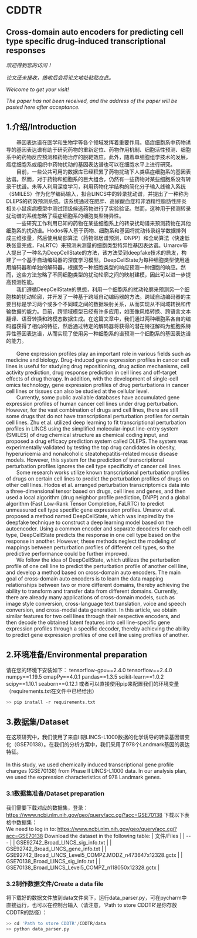 # CDDTR
## Cross-domain auto encoders for predicting cell type specific drug-induced transcriptional responses
*欢迎得到您的访问！*

*论文还未接收，接收后会将论文地址粘贴在此。*

*Welcome to get your visit!*

*The paper has not been received, and the address of the paper will be pasted here after acceptance.*


## 1.介绍/Introduction
&emsp;&emsp;基因表达谱在医学和生物学等各个领域发挥着重要作用。癌症细胞系中药物诱导的基因表达谱有助于研究药物的重新定位、药物作用机制、细胞活性预测、细胞系中的药物反应预测和药物治疗的脱靶效应。此外，随着单细胞组学技术的发展，癌症细胞系或组织中药物扰动的基因表达谱也可以在细胞水平上进行研究。<br>
&emsp;&emsp;目前，一些公共可用的数据库已经积累了药物扰动下人类癌症细胞系的基因表达谱。然而，对于药物和细胞系的巨大组合，仍然有一些药物对某些细胞系没有转录干扰谱。朱等人利用深度学习，利用药物化学结构的简化分子输入线输入系统（SMILES）作为化学编码输入，拟合LINCS中的转录扰动谱，并提出了一种称为DLEPS的药效预测系统。该系统通过在肥胖、高尿酸血症和非酒精性脂肪性肝炎相关小鼠疾病模型中测试顶级候选药物进行了实验验证。然而，这种用于预测转录扰动谱的系统忽略了癌症细胞系的细胞类型特异性。<br>
&emsp;&emsp;一些研究工作利用已知的药物在某些细胞系上的转录扰动谱来预测药物在其他细胞系的扰动谱。Hodos等人基于药物、细胞系和基因将扰动转录组学数据排列成三维张量，然后使用局部算法（药物邻居谱预测，DNPP）和全局算法（快速低秩张量完成，FaLRTC）来预测未测量的细胞类型特异性基因表达谱。Umarov等人提出了一种名为DeepCellState的方法，该方法受到deepfake技术的启发，构建了一个基于自动编码器的深度学习模型。DeepCellState为每种细胞类型使用通用编码器和单独的解码器，根据另一种细胞类型的响应预测一种细胞的响应。然而，这些方法忽略了不同细胞类型的扰动轮廓之间的映射建模，因此可以进一步提高预测性能。<br>
&emsp;&emsp;我们遵循DeepCellState的思想，利用一个细胞系的扰动轮廓来预测另一个细胞株的扰动轮廓，并开发了一种基于跨域自动编码器的方法。跨域自动编码器的主要目标是学习两个或多个不同域之间的数据映射关系，从而实现从不同域转换和传输数据的能力。目前，跨领域模型已经有许多应用，如图像风格转换、跨语言文本翻译、语音转换和跨模态数据生成。在这篇文章中，我们通过两种细胞系各自的编码器获得了相似的特征，然后通过特定的解码器将获得的潜在特征解码为细胞系特异性基因表达谱，从而实现了使用另一种细胞系的谱预测一个细胞系的基因表达谱的能力。<br><br>
&emsp;&emsp;Gene expression profiles play an important role in various fields such as medicine and biology. Drug-induced gene expression profiles in cancer cell lines is useful for studying drug repositioning, drug action mechanisms, cell activity prediction, drug response prediction in cell lines and off-target effects of drug therapy. In addition, with the development of single-cell omics technology, gene expression profiles of drug perturbations in cancer cell lines or tissues can also be studied at the cellular level.<br>
&emsp;&emsp;Currently, some public available databases have accumulated gene expression profiles of human cancer cell lines under drug perturbation. However, for the vast combination of drugs and cell lines, there are still some drugs that do not have transcriptional perturbation profiles for certain cell lines. Zhu et al. utilized deep learning to fit transcriptional perturbation profiles in LINCS using the simplified molecular-input line-entry system (SMILES) of drug chemical structure as chemical coding input, and proposed a drug efficacy prediction system called DLEPS. The system was experimentally validated by testing the top drug candidates in obesity, hyperuricemia and nonalcoholic steatohepatitis-related mouse disease models. However, this system for the prediction of transcriptional perturbation profiles ignores the cell type specificity of cancer cell lines.<br>
&emsp;&emsp;Some research works utilize known transcriptional perturbation profiles of drugs on certain cell lines to predict the perturbation profiles of drugs on other cell lines. Hodos et al. arranged perturbation transcriptomics data into a three-dimensional tensor based on drugs, cell lines and genes, and then used a local algorithm (drug neighbor profile prediction, DNPP) and a global algorithm (Fast Low-Rank Tensor Completion, FaLRTC) to predict unmeasured cell type specific gene expression profiles. Umarov et al. proposed a method named DeepCellState, which was inspired by the deepfake technique to construct a deep learning model based on the autoencoder. Using a common encoder and separate decoders for each cell type, DeepCellState predicts the response in one cell type based on the response in another. However, these methods neglect the modeling of mappings between perturbation profiles of different cell types, so the predictive performance could be further improved.<br>
&emsp;&emsp;We follow the idea of DeepCellState, which utilizes the perturbation profile of one cell line to predict the perturbation profile of another cell line, and develop a method based on cross-domain auto encoders. The main goal of cross-domain auto encoders is to learn the data mapping relationships between two or more different domains, thereby achieving the ability to transform and transfer data from different domains. Currently, there are already many applications of cross-domain models, such as image style conversion, cross-language text translation, voice and speech conversion, and cross-modal data generation. In this article, we obtain similar features for two cell lines through their respective encoders, and then decode the obtained latent features into cell line-specific gene expression profiles through a specific decoder, thereby achieving the ability to predict gene expression profiles of one cell line using profiles of another. <br>

## 2.环境准备/Environmental preparation
请在您的环境下安装如下：
    tensorflow-gpu==2.4.0
	tensorflow==2.4.0
	numpy==1.19.5
	cmapPy==4.0.1
	pandas==1.3.5
	scikit-learn==1.0.2
	scipy==1.10.1
	seaborn==0.12.1
或者可以直接使用pip来配置我们的环境变量（requirements.txt在文件中已经给出）
```python 
>> pip install -r requirements.txt
```
## 3.数据集/Dataset
在这项研究中，我们使用了来自II期LINCS-L1000数据的化学诱导的转录基因谱变化（GSE70138）。在我们的分析方案中，我们采用了978个Landmark基因的表达特征。<br><br>
In this study, we used chemically induced transcriptional gene profile changes (GSE70138) from Phase II LINCS-L1000 data. In our analysis plan, we used the expression characteristics of 978 Landmark genes.
### 3.1数据集准备/Dataset preparation
我们需要下载对应的数据集，登录： https://www.ncbi.nlm.nih.gov/geo/query/acc.cgi?acc=GSE70138 下载以下表格中数据集：<br>
We need to log in to: https://www.ncbi.nlm.nih.gov/geo/query/acc.cgi?acc=GSE70138 Download the dataset in the following table:
| 文件/Files |
| --- |
| GSE92742_Broad_LINCS_sig_info.txt |
| GSE92742_Broad_LINCS_gene_info.txt |
| GSE92742_Broad_LINCS_Level5_COMPZ.MODZ_n473647x12328.gctx |
| GSE70138_Broad_LINCS_sig_info.txt |
| GSE70138_Broad_LINCS_Level5_COMPZ_n118050x12328.gctx |
### 3.2制作数据文件/Create a data file
将下载好的数据文件放到data文件夹下，运行data_parser.py，可在pycharm中直接运行，也可以在控制台输入（请注意，'Path to store CDDTR'是你存放CDDTR的路径）：
```python  
>> cd 'Path to store CDDTR'/CDDTR/data
>> python data_parser.py
```
